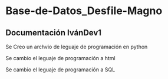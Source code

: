 # Base-de-Datos_Desfile-Magno

## Documentación IvánDev1
Se Creo un archvio de leguaje de programación en python

Se cambio el leguaje de programación a html

Se cambio el leguaje de programación a SQL